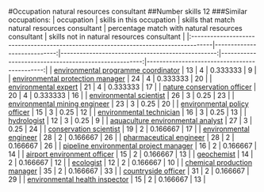 #Occupation natural resources consultant
##Number skills 12
###Similar occupations:
| occupation                                                                          |   skills in this occupation |   skills that match natural resources consultant |   percentage match with natural resources consultant |   skills not in natural resources consultant |
|:------------------------------------------------------------------------------------|----------------------------:|-------------------------------------------------:|-----------------------------------------------------:|---------------------------------------------:|
| [environmental programme coordinator](environmental_programme_coordinator.md)       |                          13 |                                                4 |                                             0.333333 |                                            9 |
| [environmental protection manager](environmental_protection_manager.md)             |                          24 |                                                4 |                                             0.333333 |                                           20 |
| [environmental expert](environmental_expert.md)                                     |                          21 |                                                4 |                                             0.333333 |                                           17 |
| [nature conservation officer](nature_conservation_officer.md)                       |                          20 |                                                4 |                                             0.333333 |                                           16 |
| [environmental scientist](environmental_scientist.md)                               |                          26 |                                                3 |                                             0.25     |                                           23 |
| [environmental mining engineer](environmental_mining_engineer.md)                   |                          23 |                                                3 |                                             0.25     |                                           20 |
| [environmental policy officer](environmental_policy_officer.md)                     |                          15 |                                                3 |                                             0.25     |                                           12 |
| [environmental technician](environmental_technician.md)                             |                          16 |                                                3 |                                             0.25     |                                           13 |
| [hydrologist](hydrologist.md)                                                       |                          12 |                                                3 |                                             0.25     |                                            9 |
| [aquaculture environmental analyst](aquaculture_environmental_analyst.md)           |                          27 |                                                3 |                                             0.25     |                                           24 |
| [conservation scientist](conservation_scientist.md)                                 |                          19 |                                                2 |                                             0.166667 |                                           17 |
| [environmental engineer](environmental_engineer.md)                                 |                          28 |                                                2 |                                             0.166667 |                                           26 |
| [pharmaceutical engineer](pharmaceutical_engineer.md)                               |                          28 |                                                2 |                                             0.166667 |                                           26 |
| [pipeline environmental project manager](pipeline_environmental_project_manager.md) |                          16 |                                                2 |                                             0.166667 |                                           14 |
| [airport environment officer](airport_environment_officer.md)                       |                          15 |                                                2 |                                             0.166667 |                                           13 |
| [geochemist](geochemist.md)                                                         |                          14 |                                                2 |                                             0.166667 |                                           12 |
| [ecologist](ecologist.md)                                                           |                          12 |                                                2 |                                             0.166667 |                                           10 |
| [chemical production manager](chemical_production_manager.md)                       |                          35 |                                                2 |                                             0.166667 |                                           33 |
| [countryside officer](countryside_officer.md)                                       |                          31 |                                                2 |                                             0.166667 |                                           29 |
| [environmental health inspector](environmental_health_inspector.md)                 |                          15 |                                                2 |                                             0.166667 |                                           13 |

